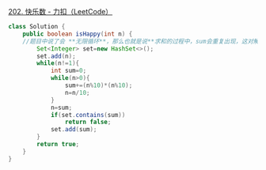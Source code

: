 [202. 快乐数 - 力扣（LeetCode）](https://leetcode.cn/problems/happy-number/description/)
```java
class Solution {
    public boolean isHappy(int n) {
    //题目中说了会 **无限循环**，那么也就是说**求和的过程中，sum会重复出现，这对解题很重要！**
        Set<Integer> set=new HashSet<>();
        set.add(n);
        while(n!=1){
            int sum=0;
            while(n>0){
                sum+=(n%10)*(n%10);
                n=n/10;
            }
            n=sum;
            if(set.contains(sum))
                return false;
            set.add(sum);
        }
        return true;
    }
}
```